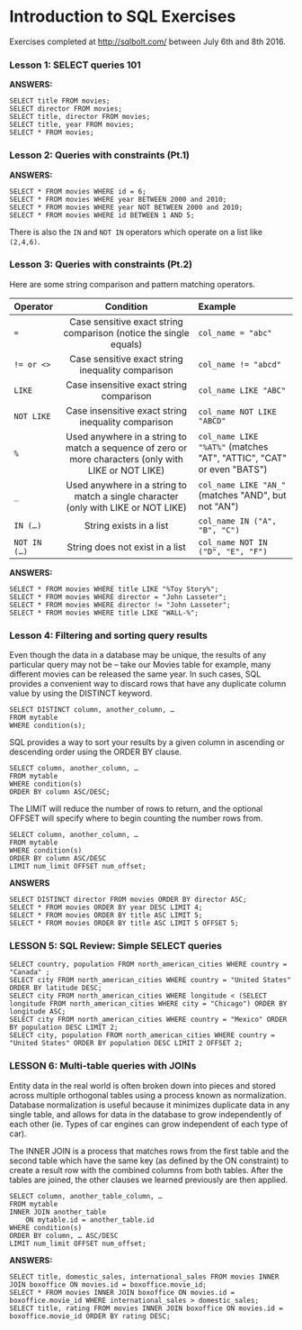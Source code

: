 # Introduction to SQL Exercises

Exercises completed at http://sqlbolt.com/ between July 6th and 8th 2016.

### Lesson 1: SELECT queries 101

**ANSWERS:**
```
SELECT title FROM movies;
SELECT director FROM movies;
SELECT title, director FROM movies;
SELECT title, year FROM movies;
SELECT * FROM movies;
```

### Lesson 2: Queries with constraints (Pt.1)

**ANSWERS:**
```
SELECT * FROM movies WHERE id = 6;
SELECT * FROM movies WHERE year BETWEEN 2000 and 2010;
SELECT * FROM movies WHERE year NOT BETWEEN 2000 and 2010;
SELECT * FROM movies WHERE id BETWEEN 1 AND 5;
```

There is also the `IN` and `NOT IN` operators which operate on a list like `(2,4,6)`.

### Lesson 3: Queries with constraints (Pt.2)

Here are some string comparison and pattern matching operators.

|Operator | Condition |Example|
| :---- | :----: | :----|
|`=` | Case sensitive exact string comparison (notice the single equals) | `col_name = "abc"` |
|`!= or <>` | Case sensitive exact string inequality comparison | `col_name != "abcd"`|
|`LIKE` | Case insensitive exact string comparison | `col_name LIKE "ABC"`|
|`NOT LIKE` | Case insensitive exact string inequality comparison | `col_name NOT LIKE "ABCD"`|
|`%` | Used anywhere in a string to match a sequence of zero or more characters (only with LIKE or NOT LIKE) | `col_name LIKE "%AT%"` (matches "AT", "ATTIC", "CAT" or even "BATS") |
|`_` | Used anywhere in a string to match a single character (only with LIKE or NOT LIKE) | `col_name LIKE "AN_"` (matches "AND", but not "AN")|
|`IN (…)` | String exists in a list | `col_name IN ("A", "B", "C")`|
|`NOT IN (…)` | String does not exist in a list | `col_name NOT IN ("D", "E", "F")`|

**ANSWERS:**
```
SELECT * FROM movies WHERE title LIKE "%Toy Story%";
SELECT * FROM movies WHERE director = "John Lasseter";
SELECT * FROM movies WHERE director != "John Lasseter";
SELECT * FROM movies WHERE title LIKE "WALL-%";
```

### Lesson 4: Filtering and sorting query results

Even though the data in a database may be unique, the results of any particular query may not be – take our Movies table for example, many different movies can be released the same year. In such cases, SQL provides a convenient way to discard rows that have any duplicate column value by using the DISTINCT keyword.

```
SELECT DISTINCT column, another_column, …
FROM mytable
WHERE condition(s);
```

SQL provides a way to sort your results by a given column in ascending or descending order using the ORDER BY clause.

```
SELECT column, another_column, …
FROM mytable
WHERE condition(s)
ORDER BY column ASC/DESC;
```

The LIMIT will reduce the number of rows to return, and the optional OFFSET will specify where to begin counting the number rows from.

```
SELECT column, another_column, …
FROM mytable
WHERE condition(s)
ORDER BY column ASC/DESC
LIMIT num_limit OFFSET num_offset;
```

**ANSWERS**
```
SELECT DISTINCT director FROM movies ORDER BY director ASC;
SELECT * FROM movies ORDER BY year DESC LIMIT 4;
SELECT * FROM movies ORDER BY title ASC LIMIT 5;
SELECT * FROM movies ORDER BY title ASC LIMIT 5 OFFSET 5;
```

### LESSON 5: SQL Review: Simple SELECT queries

```
SELECT country, population FROM north_american_cities WHERE country = "Canada" ;
SELECT city FROM north_american_cities WHERE country = "United States" ORDER BY latitude DESC;
SELECT city FROM north_american_cities WHERE longitude < (SELECT longitude FROM north_american_cities WHERE city = "Chicago") ORDER BY longitude ASC;
SELECT city FROM north_american_cities WHERE country = "Mexico" ORDER BY population DESC LIMIT 2;
SELECT city, population FROM north_american_cities WHERE country = "United States" ORDER BY population DESC LIMIT 2 OFFSET 2;
```

### LESSON 6: Multi-table queries with JOINs

Entity data in the real world is often broken down into pieces and stored across multiple orthogonal tables using a process known as normalization. Database normalization is useful because it minimizes duplicate data in any single table, and allows for data in the database to grow independently of each other (ie. Types of car engines can grow independent of each type of car).

The INNER JOIN is a process that matches rows from the first table and the second table which have the same key (as defined by the ON constraint) to create a result row with the combined columns from both tables. After the tables are joined, the other clauses we learned previously are then applied.

```
SELECT column, another_table_column, …
FROM mytable
INNER JOIN another_table
    ON mytable.id = another_table.id
WHERE condition(s)
ORDER BY column, … ASC/DESC
LIMIT num_limit OFFSET num_offset;
```

**ANSWERS:**
```
SELECT title, domestic_sales, international_sales FROM movies INNER JOIN boxoffice ON movies.id = boxoffice.movie_id;
SELECT * FROM movies INNER JOIN boxoffice ON movies.id = boxoffice.movie_id WHERE international_sales > domestic_sales;
SELECT title, rating FROM movies INNER JOIN boxoffice ON movies.id = boxoffice.movie_id ORDER BY rating DESC;
```












